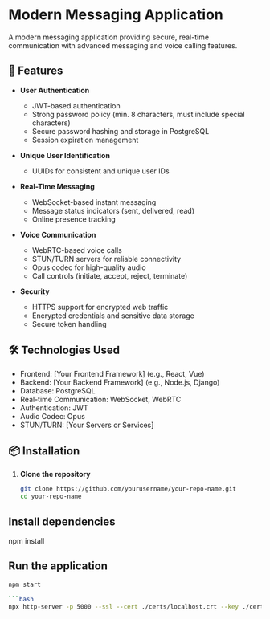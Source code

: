 # Modern Messaging Application

A modern messaging application providing secure, real-time communication with advanced messaging and voice calling features.

## 🚀 Features

- **User Authentication**
  - JWT-based authentication
  - Strong password policy (min. 8 characters, must include special characters)
  - Secure password hashing and storage in PostgreSQL
  - Session expiration management

- **Unique User Identification**
  - UUIDs for consistent and unique user IDs

- **Real-Time Messaging**
  - WebSocket-based instant messaging
  - Message status indicators (sent, delivered, read)
  - Online presence tracking

- **Voice Communication**
  - WebRTC-based voice calls
  - STUN/TURN servers for reliable connectivity
  - Opus codec for high-quality audio
  - Call controls (initiate, accept, reject, terminate)

- **Security**
  - HTTPS support for encrypted web traffic
  - Encrypted credentials and sensitive data storage
  - Secure token handling

## 🛠️ Technologies Used

- Frontend: [Your Frontend Framework] (e.g., React, Vue)
- Backend: [Your Backend Framework] (e.g., Node.js, Django)
- Database: PostgreSQL
- Real-time Communication: WebSocket, WebRTC
- Authentication: JWT
- Audio Codec: Opus
- STUN/TURN: [Your Servers or Services]

## 📦 Installation

1. **Clone the repository**

   ```bash
   git clone https://github.com/yourusername/your-repo-name.git
   cd your-repo-name

## Install dependencies
npm install

## Run the application

   ```bash
   npm start

   ```bash
   npx http-server -p 5000 --ssl --cert ./certs/localhost.crt --key ./certs/localhost.key 

